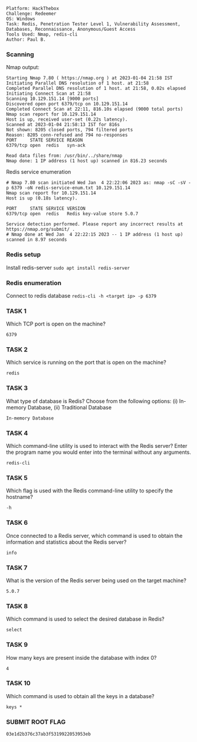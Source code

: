 ```
Platform: HackThebox
Challenge: Redeemer
OS: Windows
Task: Redis, Penetration Tester Level 1, Vulnerability Assessment, Databases, Reconnaissance, Anonymous/Guest Access
Tools Used: Nmap, redis-cli
Author: Paul B.
```

### Scanning
Nmap output:
```
Starting Nmap 7.80 ( https://nmap.org ) at 2023-01-04 21:58 IST
Initiating Parallel DNS resolution of 1 host. at 21:58
Completed Parallel DNS resolution of 1 host. at 21:58, 0.02s elapsed
Initiating Connect Scan at 21:58
Scanning 10.129.151.14 [9000 ports]
Discovered open port 6379/tcp on 10.129.151.14
Completed Connect Scan at 22:11, 816.10s elapsed (9000 total ports)
Nmap scan report for 10.129.151.14
Host is up, received user-set (0.22s latency).
Scanned at 2023-01-04 21:58:13 IST for 816s
Not shown: 8205 closed ports, 794 filtered ports
Reason: 8205 conn-refused and 794 no-responses
PORT     STATE SERVICE REASON
6379/tcp open  redis   syn-ack

Read data files from: /usr/bin/../share/nmap
Nmap done: 1 IP address (1 host up) scanned in 816.23 seconds
```

Redis service enumeration
```
# Nmap 7.80 scan initiated Wed Jan  4 22:22:06 2023 as: nmap -sC -sV -p 6379 -oN redis-service-enum.txt 10.129.151.14
Nmap scan report for 10.129.151.14
Host is up (0.18s latency).

PORT     STATE SERVICE VERSION
6379/tcp open  redis   Redis key-value store 5.0.7

Service detection performed. Please report any incorrect results at https://nmap.org/submit/ .
# Nmap done at Wed Jan  4 22:22:15 2023 -- 1 IP address (1 host up) scanned in 8.97 seconds
```

### Redis setup
Install redis-server `sudo apt install redis-server`

### Redis enumeration
Connect to redis database `redis-cli -h <target ip> -p 6379`

### TASK 1
Which TCP port is open on the machine?
```
6379
```

### TASK 2
Which service is running on the port that is open on the machine?
```
redis
```

### TASK 3
What type of database is Redis? Choose from the following options: (i) In-memory Database, (ii) Traditional Database
```
In-memory Database
```

### TASK 4
Which command-line utility is used to interact with the Redis server? Enter the program name you would enter into the terminal without any arguments.
```
redis-cli
```

### TASK 5
Which flag is used with the Redis command-line utility to specify the hostname?
```
-h
```

### TASK 6
Once connected to a Redis server, which command is used to obtain the information and statistics about the Redis server?
```
info
```

### TASK 7
What is the version of the Redis server being used on the target machine?
```
5.0.7
```

### TASK 8
Which command is used to select the desired database in Redis?
```
select
```

### TASK 9
How many keys are present inside the database with index 0?
```
4
```

### TASK 10
Which command is used to obtain all the keys in a database?
```
keys *
```

### SUBMIT ROOT FLAG
```
03e1d2b376c37ab3f5319922053953eb
```
